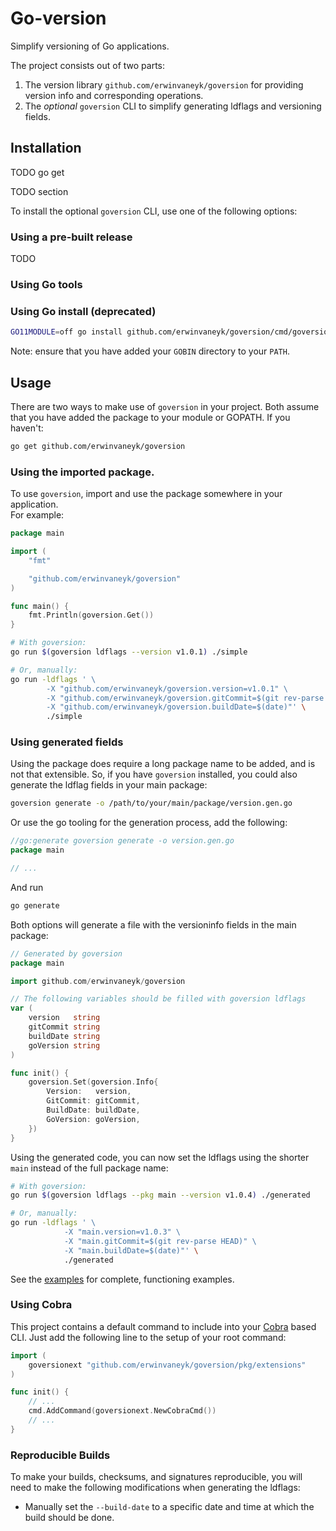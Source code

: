 # Go-version

Simplify versioning of Go applications.

The project consists out of two parts:
1. The version library `github.com/erwinvaneyk/goversion` for providing version
   info and corresponding operations.
2. The _optional_ `goversion` CLI to simplify generating ldflags and versioning
   fields.
   
## Installation

TODO go get

TODO section

To install the optional `goversion` CLI, use one of the following options:

### Using a pre-built release

TODO

### Using Go tools



### Using Go install (deprecated)
```bash
GO11MODULE=off go install github.com/erwinvaneyk/goversion/cmd/goversion 
```

Note: ensure that you have added your `GOBIN` directory to your `PATH`.

## Usage

There are two ways to make use of `goversion` in your project. Both assume 
that you have added the package to your module or GOPATH. If you haven't:
 
```bash
go get github.com/erwinvaneyk/goversion
```

### Using the imported package.
To use `goversion`, import and use the package somewhere in your application.  
For example:

```go
package main

import (
	"fmt"

	"github.com/erwinvaneyk/goversion"
)

func main() {
	fmt.Println(goversion.Get())
}
```


```bash
# With goversion:
go run $(goversion ldflags --version v1.0.1) ./simple

# Or, manually:
go run -ldflags ' \
		-X "github.com/erwinvaneyk/goversion.version=v1.0.1" \
		-X "github.com/erwinvaneyk/goversion.gitCommit=$(git rev-parse HEAD)" \
		-X "github.com/erwinvaneyk/goversion.buildDate=$(date)"' \
	    ./simple
```

### Using generated fields
Using the package does require a long package name to be added, and is not that
extensible. So, if you have `goversion` installed, you could also generate the
ldflag fields in your main package:

```bash
goversion generate -o /path/to/your/main/package/version.gen.go
``` 

Or use the go tooling for the generation process, add the following:

```go
//go:generate goversion generate -o version.gen.go
package main

// ...
```

And run

```bash
go generate
```

Both options will generate a file with the versioninfo fields in the main 
package: 

```go
// Generated by goversion
package main

import github.com/erwinvaneyk/goversion

// The following variables should be filled with goversion ldflags 
var (
	version   string
	gitCommit string
	buildDate string
	goVersion string
)

func init() {
	goversion.Set(goversion.Info{
		Version:   version,
		GitCommit: gitCommit,
		BuildDate: buildDate,
		GoVersion: goVersion,
	})
}
```

Using the generated code, you can now set the ldflags using the shorter 
`main` instead of the full package name:
 
```bash
# With goversion:
go run $(goversion ldflags --pkg main --version v1.0.4) ./generated 

# Or, manually:
go run -ldflags ' \
    		-X "main.version=v1.0.3" \
    		-X "main.gitCommit=$(git rev-parse HEAD)" \
    		-X "main.buildDate=$(date)"' \
    		./generated
```

See the [examples](./examples) for complete, functioning examples.

### Using Cobra
This project contains a default command to include into your 
[Cobra](https://github.com/spf13/cobra) based CLI. Just add the following
line to the setup of your root command:   

```go
import (
	goversionext "github.com/erwinvaneyk/goversion/pkg/extensions"
)

func init() {
    // ...
	cmd.AddCommand(goversionext.NewCobraCmd())
    // ...
}
```

### Reproducible Builds

To make your builds, checksums, and signatures reproducible, you will need to 
make the following modifications when generating the ldflags:
- Manually set the `--build-date` to a specific date and time at which the build
  should be done.